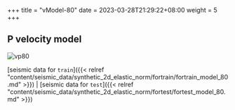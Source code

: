 +++
title = "vModel-80"
date =  2023-03-28T21:29:22+08:00
weight = 5
+++

## P velocity model

![vp80](/images/data_prepare/velocity-model/vp_80.svg?width=40pc) 

[seismic data for `train`]({{< relref "content/seismic_data/synthetic_2d_elastic_norm/fortrain/fortrain_model_80.md" >}}) | 
[seismic data for `test`]({{< relref "content/seismic_data/synthetic_2d_elastic_norm/fortest/fortest_model_80.md" >}})


